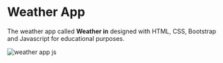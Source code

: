 # Weather App

The weather app called **Weather in** designed with HTML, CSS, Bootstrap and Javascript for educational purposes.
 
![weather app js](https://user-images.githubusercontent.com/65046391/82387841-fa32e000-9a2f-11ea-9bce-2a857bce5247.jpg)
